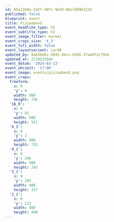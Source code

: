 ```yaml
---
id: 65a12b0a-2d2f-49fc-9e59-86c7d09b323d
published: false
blueprint: event
title: Pizzaabend
event_headline_type: h2
event_subtitle_type: h3
event_image_filter: normal
event_crops_size: '4_3'
event_full_width: false
event_layoutvariant: card0
updated_by: 8a836dbc-3945-44cc-b596-37a44f2c793e
updated_at: 1710521684
event_datum: '2024-03-13'
event_uhrzeit: '17:00'
event_image: events/pizzaabend.png
event_crops:
  freeform:
    x: 0
    'y': 0
    width: 980
    height: 736
  '16_9':
    x: 0
    'y': 92
    width: 980
    height: 551
  '4_3':
    x: 0
    'y': 1
    width: 980
    height: 735
  '4_1':
    x: 0
    'y': 246
    width: 980
    height: 245
  '3_1':
    x: 0
    'y': 205
    width: 980
    height: 327
  '2_1':
    x: 0
    'y': 123
    width: 980
    height: 490
---
```

